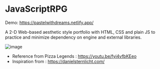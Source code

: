 # JavaScriptRPG

Demo: https://pastelwithdreams.netlify.app/ 

A 2-D Web-based aesthetic style portfolio with HTML, CSS and plain JS to practice and minimize dependency on engine and external libraries.

![image](https://user-images.githubusercontent.com/65886071/180602687-64613f93-1450-4760-97fb-6cb70b986e3d.png)

- Reference from Pizza Legends : https://youtu.be/fyi4vfbKEeo
- Inspiration from : https://danielsternlicht.com/

